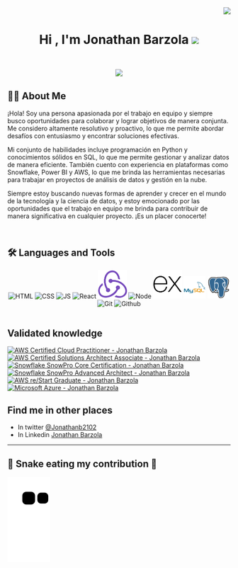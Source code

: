 <img align="right" src="https://komarev.com/ghpvc/?username=jonathanbarzola&style=for-the-badge">
<br>

<h1 align="center">Hi , I'm Jonathan Barzola <img src="https://media.giphy.com/media/hvRJCLFzcasrR4ia7z/giphy.gif" width="35"></h1>
<br>
<p align="center">
 <a href="https://github.com/DenverCoder1/readme-typing-svg"><img src="https://readme-typing-svg.herokuapp.com?size=30&duration=5001&color=5EB0F7&background=FF31B700&lines=Cloud+Data+Engineer"></a>
</p>


## :man_technologist: About Me
   
<div>
  <p>¡Hola! Soy una persona apasionada por el trabajo en equipo y siempre busco oportunidades para colaborar y lograr objetivos de manera conjunta. Me considero altamente resolutivo y proactivo, lo que me permite abordar desafíos con entusiasmo y encontrar soluciones efectivas.

Mi conjunto de habilidades incluye programación en Python y conocimientos sólidos en SQL, lo que me permite gestionar y analizar datos de manera eficiente. También cuento con experiencia en plataformas como Snowflake, Power BI y AWS, lo que me brinda las herramientas necesarias para trabajar en proyectos de análisis de datos y gestión en la nube.

Siempre estoy buscando nuevas formas de aprender y crecer en el mundo de la tecnología y la ciencia de datos, y estoy emocionado por las oportunidades que el trabajo en equipo me brinda para contribuir de manera significativa en cualquier proyecto. ¡Es un placer conocerte!</p>
</div>

<br>

## :hammer_and_wrench: Languages and Tools
<div style="display: inline_block" align="center">
  <img alt="HTML" height="65" width="65" src="https://media.giphy.com/media/XAxylRMCdpbEWUAvr8/giphy.gif">
  <img alt="CSS" height="65" width="65" src="https://media.giphy.com/media/fsEaZldNC8A1PJ3mwp/giphy.gif">
  <img alt="JS" height="60" width="60" src="https://media.giphy.com/media/ln7z2eWriiQAllfVcn/giphy.gif">
  <img alt="React" height="65" width="65" src="https://media.giphy.com/media/eNAsjO55tPbgaor7ma/giphy.gif">
  <img alt="Redux" height="65" width="65" src="https://raw.githubusercontent.com/devicons/devicon/master/icons/redux/redux-original.svg">
  <img alt="Node" height="65" width="65" src="https://media.giphy.com/media/kdFc8fubgS31b8DsVu/giphy.gif">
  <img alt="Express" height="65" width="65" src="https://raw.githubusercontent.com/devicons/devicon/master/icons/express/express-original.svg">
<!--   <img alt="Sequelize" height="50" width="50" src="https://raw.githubusercontent.com/devicons/devicon/master/icons/sequelize/sequelize-original.svg"> -->
  <img alt="MySQL" height="50" width="50" src="https://raw.githubusercontent.com/devicons/devicon/master/icons/mysql/mysql-original-wordmark.svg">
  <img alt="PostgreSQL" height="50" width="50" src="https://raw.githubusercontent.com/devicons/devicon/master/icons/postgresql/postgresql-original.svg">
  <img alt="Git" height="65" width="120" src="https://media.giphy.com/media/kH1DBkPNyZPOk0BxrM/giphy.gif">
  <img alt="Github" height="65" width="65" src="https://media.giphy.com/media/KzJkzjggfGN5Py6nkT/giphy.gif">
  <!-- <img alt="Firebase" height="50" width="50" src="https://media.giphy.com/media/Ri2TUcKlaOcaDBxFpY/giphy.gif"> -->
</div>
  
<br>

## Validated knowledge
<a href="https://www.credly.com/badges/99b710b4-46cb-4eb9-ab98-22b67103b76d/public_url" target="_blank"><img height="130" width="130" src="https://images.credly.com/size/680x680/images/00634f82-b07f-4bbd-a6bb-53de397fc3a6/image.png" alt="AWS Certified Cloud Practitioner - Jonathan Barzola"></a>
<a href="https://www.credly.com/badges/d5e0bbf8-da90-4ad3-9602-058dcb3c5fc8" target="_blank"><img height="130" width="130" src="https://images.credly.com/size/340x340/images/0e284c3f-5164-4b21-8660-0d84737941bc/image.png" alt="AWS Certified Solutions Architect Associate - Jonathan Barzola"></a>
<a href="https://www.credly.com/badges/f6387e49-f3ff-4144-9931-a1a188e72df8" target="_blank"><img height="145" width="145" src="https://images.credly.com/size/340x340/images/7a2ed5ab-2bed-4b5c-84e9-fc7c71275da4/SnowProCoreTM600.png" alt="Snowflake 
SnowPro Core Certification - Jonathan Barzola"></a>
<a href="https://www.credly.com/badges/60c3d9bf-7bd7-4d8e-bc5f-ee64fd6fa2e8" target="_blank"><img height="155" width="155" src="https://images.credly.com/size/340x340/images/e6342e46-da89-4c5e-9962-ec57ec8b2c24/AdvancedArchitect600x600.png" alt="Snowflake 
SnowPro Advanced Architect - Jonathan Barzola"></a>
<a href="https://www.credly.com/badges/a3a2de26-7b11-4488-9cc9-43a504f7fa78/public_url" target="_blank"><img height="130" width="130" src="https://images.credly.com/size/340x340/images/44e2c252-5d19-4574-9646-005f7225bf53/image.png" alt="AWS re/Start Graduate - Jonathan Barzola"></a>
<a href="https://www.credly.com/badges/167ccd86-d62e-418c-ab53-a006d95d73d1" target="_blank"><img height="130" width="130" src="https://images.credly.com/size/340x340/images/4136ced8-75d5-4afb-8677-40b6236e2672/azure-ai-fundamentals-600x600.png" alt="Microsoft Azure - Jonathan Barzola"></a>


## Find me in other places
-   In twitter  [@Jonathanb2102](https://twitter.com/jonathanb2102)
-   In Linkedin [Jonathan Barzola](https://www.linkedin.com/in/jonathanbarzola/)
   
---
## 🐍 Snake eating my contribution 🐍
![snake gif](https://github.com/jonathanbarzola/jonathanbarzola/blob/output/github-contribution-grid-snake.svg)

<!--![](https://komarev.com/ghpvc/?username=jonathanbarzola&style=for-the-badge)-->
